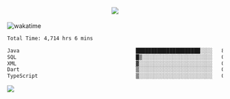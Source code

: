 <h1 align="center">
  <img src="https://readme-typing-svg.herokuapp.com/?font=Righteous&size=35&center=true&vCenter=true&width=500&height=70&duration=4000&lines=Hi!+%F0%9F%91%8B+I%27m+Ali%20Osman!;" />
</h1>


![wakatime](https://wakatime.com/share/@aliosmanoktar/3a8ffe71-6da4-4964-913b-2f09afbe53bf.svg?cache=none)
<!--START_SECTION:waka-->

```txt
Total Time: 4,714 hrs 6 mins

Java                                      █████████████████████░░░░   83.96 %
SQL                                       █▒░░░░░░░░░░░░░░░░░░░░░░░   05.85 %
XML                                       ▓░░░░░░░░░░░░░░░░░░░░░░░░   02.04 %
Dart                                      ▒░░░░░░░░░░░░░░░░░░░░░░░░   01.47 %
TypeScript                                ▒░░░░░░░░░░░░░░░░░░░░░░░░   00.94 %
```

<!--END_SECTION:waka-->

<img src="https://profile-counter.glitch.me/aliosmanoktar/count.svg" />

